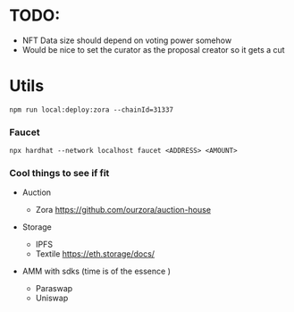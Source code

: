 # TODO:
- NFT Data size should depend on voting power somehow
- Would be nice to set the curator as the proposal creator so it gets a cut

# Utils
```
npm run local:deploy:zora --chainId=31337
```

### Faucet
 ```
 npx hardhat --network localhost faucet <ADDRESS> <AMOUNT>
 ```


 ### Cool things to see if fit
 - Auction
    - Zora https://github.com/ourzora/auction-house
 
 - Storage 
    - IPFS
    - Textile https://eth.storage/docs/

 - AMM with sdks (time is of the essence )
    - Paraswap
    - Uniswap